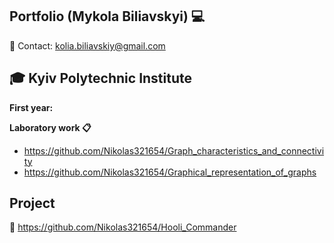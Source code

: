 ## Portfolio (Mykola Biliavskyi) 💻

📧 Contact: kolia.biliavskiy@gmail.com

## 🎓 Kyiv Polytechnic Institute

**First year:**

**Laboratory work 📋**

- https://github.com/Nikolas321654/Graph_characteristics_and_connectivity
- https://github.com/Nikolas321654/Graphical_representation_of_graphs

## Project

💾 https://github.com/Nikolas321654/Hooli_Commander
